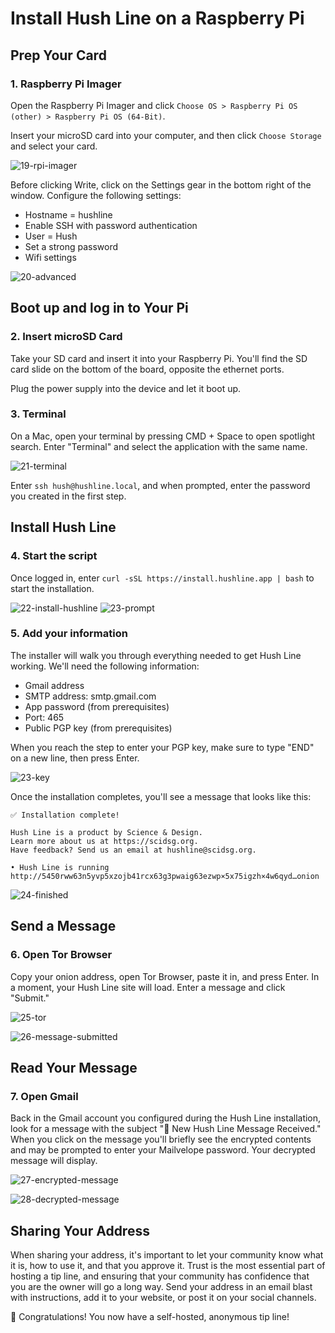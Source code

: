# Install Hush Line on a Raspberry Pi

## Prep Your Card

### 1. Raspberry Pi Imager
Open the Raspberry Pi Imager and click `Choose OS > Raspberry Pi OS (other) > Raspberry Pi OS (64-Bit)`.

Insert your microSD card into your computer, and then click `Choose Storage` and select your card.

![19-rpi-imager](https://github.com/scidsg/project-info/assets/28545431/4a05a403-45c8-4a70-be4a-78aac27fea0c)

Before clicking Write, click on the Settings gear in the bottom right of the window. Configure the following settings:

- Hostname = hushline
- Enable SSH with password authentication
- User = Hush
- Set a strong password
- Wifi settings

![20-advanced](https://github.com/scidsg/project-info/assets/28545431/46a822c8-bf5e-40c0-9c45-fcbc19a1c9ad)

## Boot up and log in to Your Pi

### 2. Insert microSD Card

Take your SD card and insert it into your Raspberry Pi. You'll find the SD card slide on the bottom of the board, opposite the ethernet ports.

Plug the power supply into the device and let it boot up.

### 3. Terminal

On a Mac, open your terminal by pressing CMD + Space to open spotlight search. Enter "Terminal" and select the application with the same name. 

![21-terminal](https://github.com/scidsg/project-info/assets/28545431/e2729634-6ee7-42bd-8736-d10ef1c4896c)

Enter `ssh hush@hushline.local`, and when prompted, enter the password you created in the first step.

## Install Hush Line

### 4. Start the script

Once logged in, enter `curl -sSL https://install.hushline.app | bash` to start the installation.

![22-install-hushline](https://github.com/scidsg/project-info/assets/28545431/1c4b9fa3-758f-4305-ad98-335d761ba508)
![23-prompt](https://github.com/scidsg/project-info/assets/28545431/ed5bf0d1-5a0b-4fa8-8bfa-870504dfc271)

### 5. Add your information

The installer will walk you through everything needed to get Hush Line working. We'll need the following information:

- Gmail address
- SMTP address: smtp.gmail.com
- App password (from prerequisites)
- Port: 465
- Public PGP key (from prerequisites)

When you reach the step to enter your PGP key, make sure to type "END" on a new line, then press Enter.

![23-key](https://github.com/scidsg/project-info/assets/28545431/920453e9-8bf9-4a40-bb1c-b9f2be095519)

Once the installation completes, you'll see a message that looks like this:
```
✅ Installation complete!

Hush Line is a product by Science & Design.
Learn more about us at https://scidsg.org.
Have feedback? Send us an email at hushline@scidsg.org.

• Hush Line is running
http://5450rww63n5yvp5xzojb41rcx63g3pwaig63ezwp×5x75igzh×4w6qyd…onion
```

![24-finished](https://github.com/scidsg/project-info/assets/28545431/63625c47-a4cf-4195-ba6a-3930c4592fbb)

## Send a Message

### 6. Open Tor Browser

Copy your onion address, open Tor Browser, paste it in, and press Enter. In a moment, your Hush Line site will load. Enter a message and click "Submit."

![25-tor](https://github.com/scidsg/project-info/assets/28545431/0ecdc349-464d-4707-bd79-1551ddda3777)

![26-message-submitted](https://github.com/scidsg/project-info/assets/28545431/38dbf8d1-da2f-4620-855c-f76392617d85)

## Read Your Message

### 7. Open Gmail

Back in the Gmail account you configured during the Hush Line installation, look for a message with the subject "🤫 New Hush Line Message Received." When you click on the message you'll briefly see the encrypted contents and may be prompted to enter your Mailvelope password. Your decrypted message will display.

![27-encrypted-message](https://github.com/scidsg/project-info/assets/28545431/a715443d-9843-497b-9200-6d8cd1f1f898)

![28-decrypted-message](https://github.com/scidsg/project-info/assets/28545431/928e6e02-886f-4098-972c-11b30159f399)

## Sharing Your Address

When sharing your address, it's important to let your community know what it is, how to use it, and that you approve it. Trust is the most essential part of hosting a tip line, and ensuring that your community has confidence that you are the owner will go a long way. Send your address in an email blast with instructions, add it to your website, or post it on your social channels. 

🎉 Congratulations! You now have a self-hosted, anonymous tip line! 
